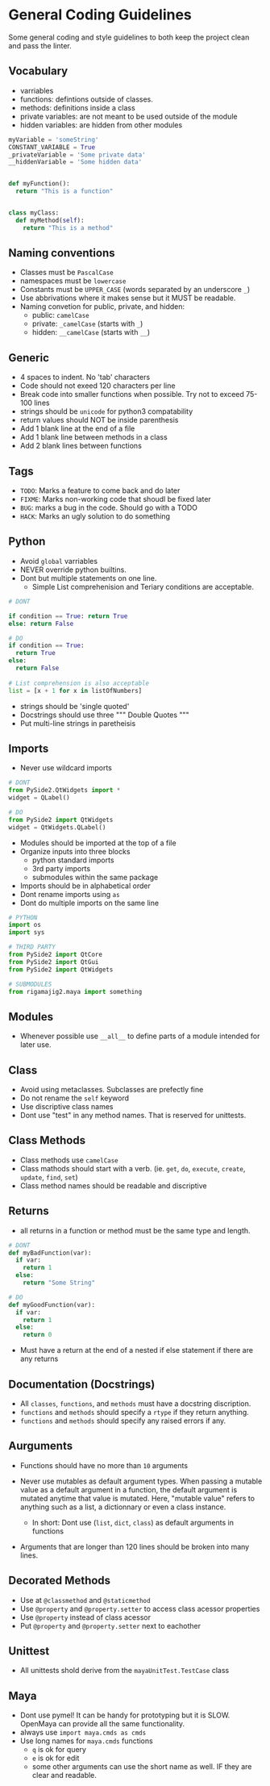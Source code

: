 # General Coding Guidelines
Some general coding and style guidelines to both keep the project clean and pass the linter. 

## Vocabulary
* varriables
* functions: defintions outside of classes. 
* methods: definitions inside a class
* private variables: are not meant to be used outside of the module 
* hidden variables: are hidden from other modules

```python
myVariable = 'someString'
CONSTANT_VARIABLE = True
_privateVariable = 'Some private data'
__hiddenVariable = 'Some hidden data'


def myFunction():
  return "This is a function"


class myClass:
  def myMethod(self):
    return "This is a method"
```


## Naming conventions
* Classes must be  `PascalCase` 
* namespaces must be `lowercase`
* Constants must be `UPPER_CASE` (words separated by an underscore `_`)
* Use abbrivations where it makes sense but it MUST be readable. 
* Naming convetion for public, private, and hidden: 
  * public: `camelCase`
  * private: `_camelCase` (starts with `_`)
  * hidden: `__camelCase` (starts with `__`)


## Generic 
* 4 spaces to indent. No 'tab' characters
* Code should not exeed 120 characters per line 
* Break code into smaller functions when possible. Try not to exceed 75-100 lines 
* strings should be `unicode` for python3 compatability
* return values should NOT be inside parenthesis
* Add 1 blank line at the end of a file 
* Add 1 blank line between methods in a class 
* Add 2 blank lines between functions

## Tags 
* `TODO`: Marks a feature to come back and do later
* `FIXME`: Marks non-working code that shoudl be fixed later 
* `BUG`: marks a bug in the code. Should go with a TODO 
* `HACK`: Marks an ugly solution to do something

## Python 
* Avoid `global` varriables 
* NEVER override python builtins. 
* Dont but multiple statements on one line. 
  * Simple List comprehenision and Teriary conditions are acceptable. 

```python 
# DONT

if condition == True: return True
else: return False

# DO 
if condition == True: 
  return True
else: 
  return False
  
# List comprehension is also acceptable 
list = [x + 1 for x in listOfNumbers]
```

* strings should be 'single quoted' 
* Docstrings should use three """ Double Quotes """
* Put multi-line strings in paretheisis

## Imports 
* Never use wildcard imports 
```python
# DONT 
from PySide2.QtWidgets import *
widget = QLabel() 

# DO
from PySide2 import QtWidgets
widget = QtWidgets.QLabel()
```

* Modules should be imported at the top of a file 
* Organize inputs into three blocks 
  * python standard imports 
  * 3rd party imports 
  * submodules within the same package
* Imports should be in alphabetical order
* Dont rename imports using `as`
* Dont do multiple imports on the same line 

```python
# PYTHON
import os 
import sys 

# THIRD PARTY
from PySide2 import QtCore
from PySide2 import QtGui
from PySide2 import QtWidgets

# SUBMODULES 
from rigamajig2.maya import something
```

## Modules 
* Whenever possible use `__all__` to define parts of a module intended for later use. 

## Class 
* Avoid using metaclasses. Subclasses are prefectly fine
* Do not rename the `self` keyword
* Use discriptive class names
* Dont use "test" in any method names. That is reserved for unittests. 

## Class Methods
* Class methods use `camelCase`
* Class mathods should start with a verb. (ie. `get`, `do`, `execute`, `create`, `update`, `find`, `set`)
* Class method names should be readable and discriptive

## Returns 
* all returns in a function or method must be the same type and length. 
```python
# DONT 
def myBadFunction(var):
  if var: 
    return 1
  else:
    return "Some String"

# DO 
def myGoodFunction(var):
  if var: 
    return 1
  else:
    return 0
```
* Must have a return at the end of a nested if else statement if there are any returns

## Documentation (Docstrings)
* All `classes`, `functions`, and `methods` must have a docstring discription. 
* `functions` and `methods` should specify a `rtype` if they return anything. 
* `functions` and `methods`  should specify any raised errors if any.

## Aurguments
* Functions should have no more than `10` arguments
* Never use mutables as default argument types.
When passing a mutable value as a default argument in a function, the default argument is mutated anytime that value is mutated.
Here, "mutable value" refers to anything such as a list, a dictionnary or even a class instance.
  * In short: Dont use (`list`, `dict`, `class`) as default arguments in functions

* Arguments that are longer than 120 lines should be broken into many lines. 

## Decorated Methods 
* Use at `@classmethod` and `@staticmethod`
* Use `@property` and `@property.setter` to access class acessor properties
* Use `@property` instead of class acessor
* Put `@property` and `@property.setter` next to eachother

## Unittest
* All unittests shold derive from the `mayaUnitTest.TestCase` class

## Maya 
* Dont use pymel! It can be handy for prototyping but it is SLOW. OpenMaya can provide all the same functionality. 
* always use `import maya.cmds as cmds`
* Use long names for `maya.cmds` functions 
  * `q` is ok for query
  * `e` is ok for edit
  * some other arguments can use the short name as well. IF they are clear and readable.


